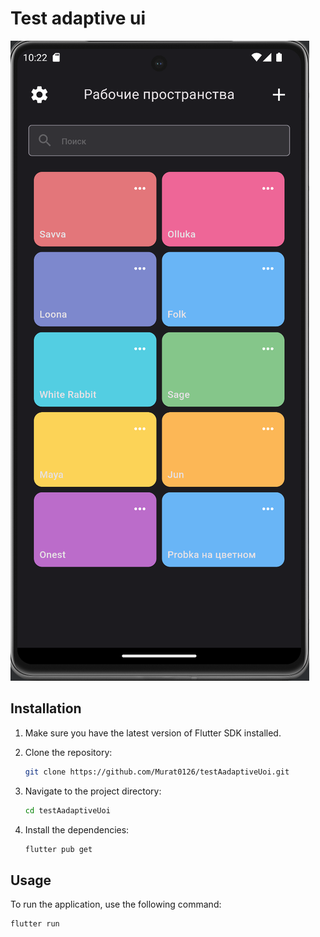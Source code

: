 # Test adaptive ui

![Alt text](screens/home-screen.png "Mobile version")

## Installation

1. Make sure you have the latest version of Flutter SDK installed.
2. Clone the repository:

    ```sh
    git clone https://github.com/Murat0126/testAadaptiveUoi.git
    ```

3. Navigate to the project directory:

    ```sh
    cd testAadaptiveUoi
    ```

4. Install the dependencies:

    ```sh
    flutter pub get
    ```

## Usage

To run the application, use the following command:

```sh
flutter run
```

